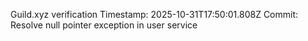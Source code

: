 Guild.xyz verification
Timestamp: 2025-10-31T17:50:01.808Z
Commit: Resolve null pointer exception in user service